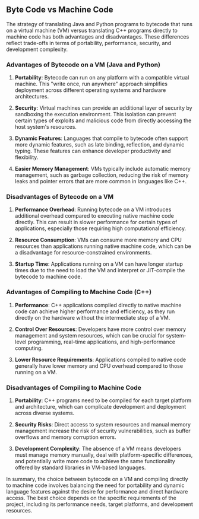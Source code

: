 ## Byte Code vs Machine Code

The strategy of translating Java and Python programs to bytecode that runs on a virtual machine (VM) versus translating C++ programs directly to machine code has both advantages and disadvantages. These differences reflect trade-offs in terms of portability, performance, security, and development complexity.

### Advantages of Bytecode on a VM (Java and Python)

1. **Portability**: Bytecode can run on any platform with a compatible virtual machine. This "write once, run anywhere" approach simplifies deployment across different operating systems and hardware architectures.

2. **Security**: Virtual machines can provide an additional layer of security by sandboxing the execution environment. This isolation can prevent certain types of exploits and malicious code from directly accessing the host system's resources.

3. **Dynamic Features**: Languages that compile to bytecode often support more dynamic features, such as late binding, reflection, and dynamic typing. These features can enhance developer productivity and flexibility.

4. **Easier Memory Management**: VMs typically include automatic memory management, such as garbage collection, reducing the risk of memory leaks and pointer errors that are more common in languages like C++.

### Disadvantages of Bytecode on a VM

1. **Performance Overhead**: Running bytecode on a VM introduces additional overhead compared to executing native machine code directly. This can result in slower performance for certain types of applications, especially those requiring high computational efficiency.

2. **Resource Consumption**: VMs can consume more memory and CPU resources than applications running native machine code, which can be a disadvantage for resource-constrained environments.

3. **Startup Time**: Applications running on a VM can have longer startup times due to the need to load the VM and interpret or JIT-compile the bytecode to machine code.

### Advantages of Compiling to Machine Code (C++)

1. **Performance**: C++ applications compiled directly to native machine code can achieve higher performance and efficiency, as they run directly on the hardware without the intermediate step of a VM.

2. **Control Over Resources**: Developers have more control over memory management and system resources, which can be crucial for system-level programming, real-time applications, and high-performance computing.

3. **Lower Resource Requirements**: Applications compiled to native code generally have lower memory and CPU overhead compared to those running on a VM.

### Disadvantages of Compiling to Machine Code

1. **Portability**: C++ programs need to be compiled for each target platform and architecture, which can complicate development and deployment across diverse systems.

2. **Security Risks**: Direct access to system resources and manual memory management increase the risk of security vulnerabilities, such as buffer overflows and memory corruption errors.

3. **Development Complexity**: The absence of a VM means developers must manage memory manually, deal with platform-specific differences, and potentially write more code to achieve the same functionality offered by standard libraries in VM-based languages.

In summary, the choice between bytecode on a VM and compiling directly to machine code involves balancing the need for portability and dynamic language features against the desire for performance and direct hardware access. The best choice depends on the specific requirements of the project, including its performance needs, target platforms, and development resources.
